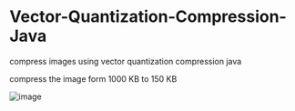 # Vector-Quantization-Compression-Java
compress images using vector quantization compression java

compress the image form 1000 KB to 150 KB


![image](https://user-images.githubusercontent.com/89139790/209676326-fe16e887-9e33-48ae-a12b-9487c4b490d0.png)

